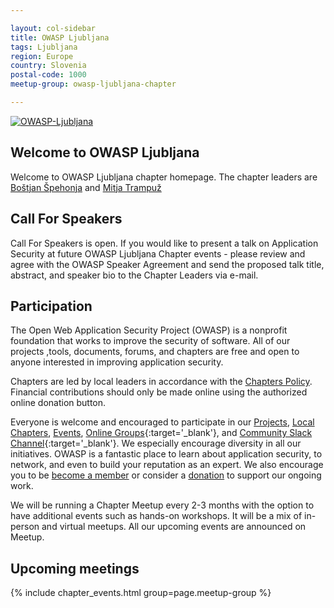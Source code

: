 ```yaml
---

layout: col-sidebar
title: OWASP Ljubljana
tags: Ljubljana
region: Europe
country: Slovenia
postal-code: 1000
meetup-group: owasp-ljubljana-chapter

---
```

<a href="https://owasp.org/www-chapter-ljubljana/"><img src="/assets/images/OWASP_Ljubljana_Slovena.png" alt="OWASP-Ljubljana"/></a>


## Welcome to OWASP Ljubljana
Welcome to OWASP Ljubljana chapter homepage. The chapter leaders are <a href="mailto:bostjan.spehonja@owasp.org">Boštjan Špehonja</a> and <a href="mailto:mitja.trampuz@owasp.org">Mitja Trampuž</a>

## Call For Speakers
Call For Speakers is open. If you would like to present a talk on Application Security at future OWASP Ljubljana Chapter events - please  review and agree with the OWASP Speaker Agreement and send the proposed talk title, abstract, and speaker bio to the Chapter Leaders via e-mail.

## Participation
The Open Web Application Security Project (OWASP) is a nonprofit foundation that works to improve the security of software. All of our projects ,tools, documents, forums, and chapters are free and open to anyone interested in improving application security. 

Chapters are led by local leaders in accordance with the [Chapters Policy](/www-policy/operational/chapters). Financial contributions should only be made online using the authorized online donation button. 

Everyone is welcome and encouraged to participate in our [Projects](/projects/), [Local Chapters](/chapters/), [Events](/events/), [Online Groups](https://groups.google.com/a/owasp.com/){:target='_blank'}, and [Community Slack Channel](https://owasp.slack.com/){:target='_blank'}. We especially encourage diversity in all our initiatives. OWASP is a fantastic place to learn about application security, to network, and even to build your reputation as an expert. We also encourage you to be [become a member](/membership/) or consider a [donation](/donate/) to support our ongoing work.

We will be running a Chapter Meetup every 2-3 months with the option to have additional events such as hands-on workshops. It will be a mix of in-person and virtual meetups. All our upcoming events are announced on Meetup.

## Upcoming meetings

{% include chapter_events.html group=page.meetup-group %}


